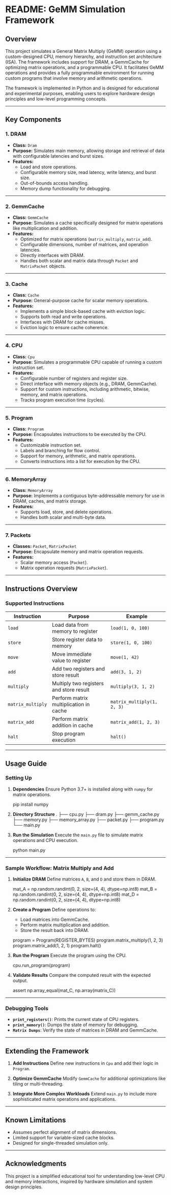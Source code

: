 # **README: GeMM Simulation Framework**

## **Overview**
This project simulates a General Matrix Multiply (GeMM) operation using a custom-designed CPU, memory hierarchy, and instruction set architecture (ISA). The framework includes support for DRAM, a GemmCache for optimizing matrix operations, and a programmable CPU. It facilitates GeMM operations and provides a fully programmable environment for running custom programs that involve memory and arithmetic operations.

The framework is implemented in Python and is designed for educational and experimental purposes, enabling users to explore hardware design principles and low-level programming concepts.

---

## **Key Components**

### 1. **DRAM**
- **Class:** `Dram`
- **Purpose:** Simulates main memory, allowing storage and retrieval of data with configurable latencies and burst sizes.
- **Features:**
  - Load and store operations.
  - Configurable memory size, read latency, write latency, and burst size.
  - Out-of-bounds access handling.
  - Memory dump functionality for debugging.

---

### 2. **GemmCache**
- **Class:** `GemmCache`
- **Purpose:** Simulates a cache specifically designed for matrix operations like multiplication and addition.
- **Features:**
  - Optimized for matrix operations (`matrix_multiply`, `matrix_add`).
  - Configurable dimensions, number of matrices, and operation latencies.
  - Directly interfaces with DRAM.
  - Handles both scalar and matrix data through `Packet` and `MatrixPacket` objects.

---

### 3. **Cache**
- **Class:** `Cache`
- **Purpose:** General-purpose cache for scalar memory operations.
- **Features:**
  - Implements a simple block-based cache with eviction logic.
  - Supports both read and write operations.
  - Interfaces with DRAM for cache misses.
  - Eviction logic to ensure cache coherence.

---

### 4. **CPU**
- **Class:** `Cpu`
- **Purpose:** Simulates a programmable CPU capable of running a custom instruction set.
- **Features:**
  - Configurable number of registers and register size.
  - Direct interface with memory objects (e.g., DRAM, GemmCache).
  - Support for custom instructions, including arithmetic, bitwise, memory, and matrix operations.
  - Tracks program execution time (cycles).

---

### 5. **Program**
- **Class:** `Program`
- **Purpose:** Encapsulates instructions to be executed by the CPU.
- **Features:**
  - Customizable instruction set.
  - Labels and branching for flow control.
  - Support for memory, arithmetic, and matrix operations.
  - Converts instructions into a list for execution by the CPU.

---

### 6. **MemoryArray**
- **Class:** `MemoryArray`
- **Purpose:** Implements a contiguous byte-addressable memory for use in DRAM, caches, and matrix storage.
- **Features:**
  - Supports load, store, and delete operations.
  - Handles both scalar and multi-byte data.

---

### 7. **Packets**
- **Classes:** `Packet`, `MatrixPacket`
- **Purpose:** Encapsulate memory and matrix operation requests.
- **Features:**
  - Scalar memory access (`Packet`).
  - Matrix operation requests (`MatrixPacket`).

---

## **Instructions Overview**

### Supported Instructions
| **Instruction**      | **Purpose**                                  | **Example**                        |
|-----------------------|----------------------------------------------|------------------------------------|
| `load`               | Load data from memory to register            | `load(1, 0, 100)`                 |
| `store`              | Store register data to memory                | `store(1, 0, 100)`                |
| `move`               | Move immediate value to register             | `move(1, 42)`                     |
| `add`                | Add two registers and store result           | `add(3, 1, 2)`                    |
| `multiply`           | Multiply two registers and store result      | `multiply(3, 1, 2)`               |
| `matrix_multiply`    | Perform matrix multiplication in cache       | `matrix_multiply(1, 2, 3)`        |
| `matrix_add`         | Perform matrix addition in cache             | `matrix_add(1, 2, 3)`             |
| `halt`               | Stop program execution                       | `halt()`                          |

---

## **Usage Guide**

### Setting Up

1. **Dependencies**
   Ensure Python 3.7+ is installed along with `numpy` for matrix operations.

   pip install numpy

2. **Directory Structure**
   .
   ├── cpu.py
   ├── dram.py
   ├── gemm_cache.py
   ├── memory.py
   ├── memory_array.py
   ├── packet.py
   ├── program.py
   └── main.py

3. **Run the Simulation**
   Execute the `main.py` file to simulate matrix operations and CPU execution.

   python main.py

---

### Sample Workflow: Matrix Multiply and Add

1. **Initialize DRAM**
   Define matrices `A`, `B`, and `D` and store them in DRAM.

   mat_A = np.random.randint(0, 2, size=(4, 4), dtype=np.int8)
   mat_B = np.random.randint(0, 2, size=(4, 4), dtype=np.int8)
   mat_D = np.random.randint(0, 2, size=(4, 4), dtype=np.int8)

2. **Create a Program**
   Define operations to:
   - Load matrices into GemmCache.
   - Perform matrix multiplication and addition.
   - Store the result back into DRAM.

   program = Program(REGISTER_BYTES)
   program.matrix_multiply(1, 2, 3)
   program.matrix_add(1, 2, 1)
   program.halt()

3. **Run the Program**
   Execute the program using the CPU.

   cpu.run_program(program)

4. **Validate Results**
   Compare the computed result with the expected output.

   assert np.array_equal(mat_C, np.array(matrix_C))

---

### Debugging Tools

- **`print_registers()`**: Prints the current state of CPU registers.
- **`print_memory()`**: Dumps the state of memory for debugging.
- **`Matrix Dumps`**: Verify the state of matrices in DRAM and GemmCache.

---

## **Extending the Framework**

1. **Add Instructions**
   Define new instructions in `Cpu` and add their logic in `Program`.

2. **Optimize GemmCache**
   Modify `GemmCache` for additional optimizations like tiling or multi-threading.

3. **Integrate More Complex Workloads**
   Extend `main.py` to include more sophisticated matrix operations and applications.

---

## **Known Limitations**

- Assumes perfect alignment of matrix dimensions.
- Limited support for variable-sized cache blocks.
- Designed for single-threaded simulation only.

---

## **Acknowledgments**
This project is a simplified educational tool for understanding low-level CPU and memory interactions, inspired by hardware simulation and system design principles.
